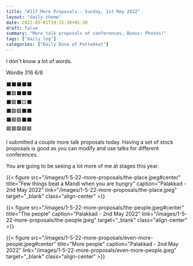 ```yaml
---
title: "#117 More Proposals - Sunday, 1st May 2022"
layout: "daily-theme"
date: 2022-05-01T19:15:39+05:30
draft: false
summary: "More talk proposals at conferences. Bonus: Photos!"
tags: ["daily log"]
categories: ["Daily Dose of Pottekkat"]
---
```


I don't know a lot of words.

Wordle 316 6/6

⬛⬛⬛⬛⬛\
⬛🟩⬛⬛⬛\
⬛🟩⬛🟨⬛\
⬛🟩🟩⬛⬛\
⬛🟩🟩⬛⬛\
🟩🟩🟩🟩🟩

I submitted a couple more talk proposals today. Having a set of stock proposals is good as you can modify and use talks for different conferences.

You are going to be seeing a lot more of me at stages this year.

{{< figure src="/images/1-5-22-more-proposals/the-place.jpeg#center" title="Few things beat a Mandi when you are hungry" caption="Palakkad - 2nd May 2022" link="/images/1-5-22-more-proposals/the-place.jpeg" target="_blank" class="align-center" >}}

{{< figure src="/images/1-5-22-more-proposals/the-people.jpeg#center" title="The people" caption="Palakkad - 2nd May 2022" link="/images/1-5-22-more-proposals/the-people.jpeg" target="_blank" class="align-center" >}}

{{< figure src="/images/1-5-22-more-proposals/even-more-people.jpeg#center" title="More people" caption="Palakkad - 2nd May 2022" link="/images/1-5-22-more-proposals/even-more-people.jpeg" target="_blank" class="align-center" >}}
